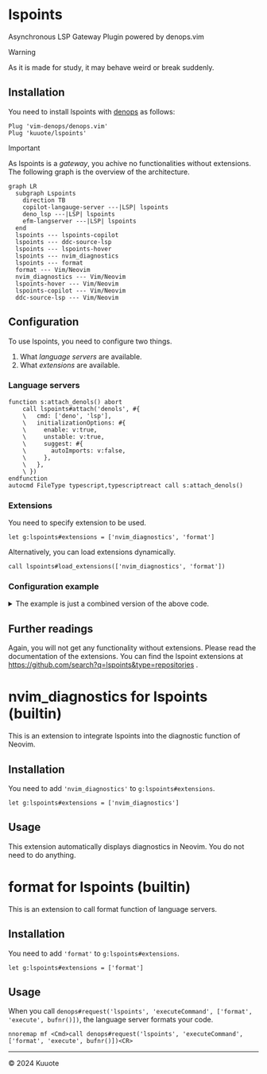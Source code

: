 # lspoints

Asynchronous LSP Gateway Plugin powered by denops.vim


> [!WARNING]
> 
> As it is made for study, it may behave weird or break suddenly.
>

## Installation


You need to install lspoints with [denops](https://github.com/vim-denops/denops.vim) as follows:

```vim
Plug 'vim-denops/denops.vim'
Plug 'kuuote/lspoints'
```

> [!IMPORTANT]
>
> As lspoints is a *gateway*, you achive no functionalities without extensions.
> The following graph is the overview of the architecture.
> 

```mermaid
graph LR
  subgraph Lspoints
    direction TB
    copilot-langauge-server ---|LSP| lspoints
    deno_lsp ---|LSP| lspoints
    efm-langserver ---|LSP| lspoints
  end
  lspoints --- lspoints-copilot
  lspoints --- ddc-source-lsp
  lspoints --- lspoints-hover
  lspoints --- nvim_diagnostics
  lspoints --- format
  format --- Vim/Neovim
  nvim_diagnostics --- Vim/Neovim
  lspoints-hover --- Vim/Neovim
  lspoints-copilot --- Vim/Neovim
  ddc-source-lsp --- Vim/Neovim
```

## Configuration

To use lspoints, you need to configure two things.

1. What *language servers* are available.
2. What *extensions* are available.


### Language servers

```vim
function s:attach_denols() abort
    call lspoints#attach('denols', #{
    \   cmd: ['deno', 'lsp'],
    \   initializationOptions: #{
    \     enable: v:true,
    \     unstable: v:true,
    \     suggest: #{
    \       autoImports: v:false,
    \     },
    \   },
    \ })
endfunction
autocmd FileType typescript,typescriptreact call s:attach_denols()
```

### Extensions

You need to specify extension to be used.
```vim
let g:lspoints#extensions = ['nvim_diagnostics', 'format']
```

Alternatively, you can load extensions dynamically.
```vim
call lspoints#load_extensions(['nvim_diagnostics', 'format'])
```

### Configuration example

<details>
<summary>
The example is just a combined version of the above code.
</summary>

```vim
let g:lspoints#extensions = ['nvim_diagnostics', 'format']

function s:attach_denols() abort
    call lspoints#attach('denols', #{
    \   cmd: ['deno', 'lsp'],
    \   initializationOptions: #{
    \     enable: v:true,
    \     unstable: v:true,
    \     suggest: #{
    \       autoImports: v:false,
    \     },
    \   },
    \ })
endfunction
autocmd FileType typescript,typescriptreact call s:attach_denols()
```

</details>


## Further readings

Again, you will not get any functionality without extensions. Please read the documentation of the extensions.
You can find the lspoint extensions at https://github.com/search?q=lspoints&type=repositories .


# nvim_diagnostics for lspoints (builtin)

This is an extension to integrate lspoints into the diagnostic function of Neovim.

## Installation

You need to add `'nvim_diagnostics'` to `g:lspoints#extensions`.
```vim
let g:lspoints#extensions = ['nvim_diagnostics']
```

## Usage

This extension automatically displays diagnostics in Neovim. You do not need to do anything.

# format for lspoints (builtin)

This is an extension to call format function of language servers.

## Installation

You need to add `'format'` to `g:lspoints#extensions`.
```vim
let g:lspoints#extensions = ['format']
```

## Usage

When you call `denops#request('lspoints', 'executeCommand', ['format', 'execute', bufnr()])`, the language server formats your code.

```vim
nnoremap mf <Cmd>call denops#request('lspoints', 'executeCommand', ['format', 'execute', bufnr()])<CR>
```

---

&copy; 2024 Kuuote